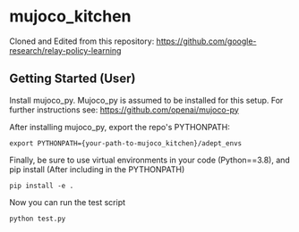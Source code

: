 # mujoco_kitchen

Cloned and Edited from this repository: https://github.com/google-research/relay-policy-learning

## Getting Started (User)

Install mujoco_py. Mujoco_py is assumed to be installed for this setup. For further instructions see: https://github.com/openai/mujoco-py

After installing mujoco_py, export the repo's PYTHONPATH:

```
export PYTHONPATH={your-path-to-mujoco_kitchen}/adept_envs
```

Finally, be sure to use virtual environments in your code (Python==3.8), and pip install (After including in the PYTHONPATH)

```
pip install -e .
```

Now you can run the test script

```
python test.py
```


